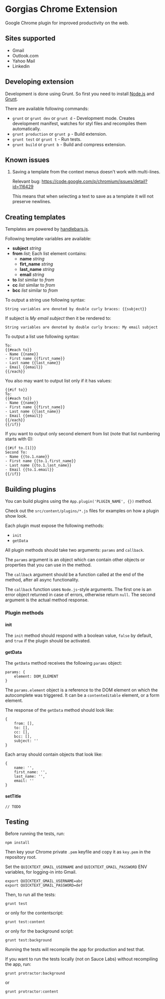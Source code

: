 Gorgias Chrome Extension
==========================

Google Chrome plugin for improved productivity on the web.

Sites supported
---------------

* Gmail
* Outlook.com
* Yahoo Mail
* Linkedin


Developing extension
--------------------

Development is done using Grunt. So first you need to install [Node.js](http://nodejs.org/) and [Grunt](http://gruntjs.com/).

There are available following commands:

* `grunt` or `grunt dev` or `grunt d` - Development mode. Creates development manifest, watches for styl files and recompiles them automatically.
* `grunt production` or `grunt p` - Build extension.
* `grunt test` or `grunt t` - Run tests.
* `grunt build` or `grunt b` - Build and compress extension.

Known issues
------------

1. Saving a template from the context menus doesn't work with multi-lines.

   Relevant bug: https://code.google.com/p/chromium/issues/detail?id=116429

   This means that when selecting a text to save as a template it will not preserve newlines.

Creating templates
------------------

Templates are powered by [handlebars.js](http://handlebarsjs.com/).

Following template variables are available:
* **subject** _string_
* **from** _list_; Each list element contains:
  * **name** _string_
  * **firt_name** _string_
  * **last_name** _string_
  * **email** _string_
* **to** _list_ similar to _from_
* **cc** _list_ similar to _from_
* **bcc** _list_ similar to _from_

To output a string use following syntax:
```
String variables are denoted by double curly braces: {{subject}}
```

If subject is _My email subject_ then it be rendered to:
```
String variables are denoted by double curly braces: My email subject
```

To output a list use following syntax:
```
To:
{{#each to}}
- Name {{name}}
- First name {{first_name}}
- Last name {{last_name}}
- Email {{email}}
{{/each}}
```

You also may want to output list only if it has values:
```
{{#if to}}
To:
{{#each to}}
- Name {{name}}
- First name {{first_name}}
- Last name {{last_name}}
- Email {{email}}
{{/each}}
{{/if}}
```

If you want to output only second element from list (note that list numbering starts with 0):
```
{{#if to.[1]}}
Second To:
- Name {{to.1.name}}
- First name {{to.1.first_name}}
- Last name {{to.1.last_name}}
- Email {{to.1.email}}
{{/if}}
```

Building plugins
----------------

You can build plugins using the `App.plugin('PLUGIN_NAME', {})` method.

Check out the `src/content/plugins/*.js` files for examples on how a plugin show look.

Each plugin must expose the following methods:

* `init`
* `getData`

All plugin methods should take two arguments: `params` and `callback`.

The `params` argument is an object which can contain other objects or properties that you can use in the method.

The `callback` argument should be a function called at the end of the method, after all async functionality.

The `callback` function uses `Node.js`-style arguments. The first one is an error object returned in case of errors, otherwise return `null`. The second argument is the actual method response.

### Plugin methods

#### init

The `init` method should respond with a boolean value, `false` by default, and `true` if the plugin should be activated.

#### getData

The `getData` method receives the following `params` object:

```
params: {
    element: DOM_ELEMENT
}
```

The `params.element` object is a reference to the DOM element on which the autocomplete was triggered. It can be a `contenteditable` element, or a form element.

The response of the `getData` method should look like:

```
{
    from: [],
    to: [],
    cc: [],
    bcc: [],
    subject: ''
}
```

Each array should contain objects that look like:

```
{
    name: '',
    first_name: '',
    last_name: '',
    email: ''
}
```

#### setTitle

```
// TODO
```

Testing
-------

Before running the tests, run:

```
npm install
```

Then key your Chrome private `.pem` keyfile and copy it as `key.pem` in the repository root.

Set the `QUICKTEXT_GMAIL_USERNAME` and `QUICKTEXT_GMAIL_PASSWORD` ENV variables, for logging-in into Gmail.

```
export QUICKTEXT_GMAIL_USERNAME=abc
export QUICKTEXT_GMAIL_PASSWORD=def
```

Then, to run all the tests:

```
grunt test
```

or only for the contentscript:

```
grunt test:content
```

or only for the background script:

```
grunt test:background
```

Running the tests will recompile the app for production and test that.

If you want to run the tests locally (not on Sauce Labs) without recompiling the app, run:

```
grunt protractor:background
```

or

```
grunt protractor:content
```
